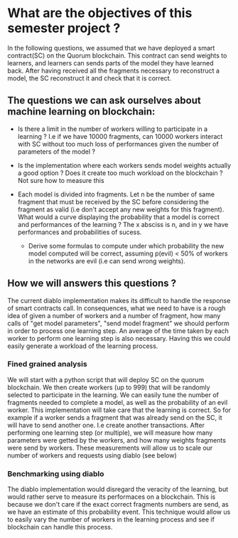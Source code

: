 # What are the objectives of this semester project ?


In the following questions, we assumed that we have deployed a smart contract(SC) on the Quorum blockchain.
This contract can send weights to learners, and learners can sends parts of the model they have learned back.
After having received all the fragments necessary to reconstruct a model, the SC reconstruct it
and check that it is correct.

## The questions we can ask ourselves about machine learning on blockchain:

- Is there a limit in the number of workers willing to participate in a learning ? I.e if we have 10000 fragments,
can 10000 workers interact with SC without too much loss of performances given the number of parameters of the model ?

- Is the implementation where each workers sends model weights actually a good option ? Does it create too much
workload on the blockchain ? Not sure how to measure this

- Each model is divided into fragments. Let n be the number of same fragment that must be received by the SC before
considering the fragment as valid (i.e don't accept any new weights for this fragment). What would a curve displaying
the probability that a model is correct and performances of the learning ? The x absciss is n, and in y we have
performances and probabilities of sucess.
    - Derive some formulas to compute under which probability the new model computed will be correct,
     assuming p(evil) < 50% of workers in the networks are evil (i.e can send wrong weights).

## How we will answers this questions ?

The current diablo implementation makes its difficult to handle the response of smart contracts call. In consequences,
what we need to have is a rough idea of given a number of workers and a number of fragment, how many calls
of "get model parameters", "send model fragment" we should perform in order to process one learning step. An average
of the time taken by each worker to perform one learning step is also necessary.
Having this we could easily generate a workload of the learning process.

### Fined grained analysis

We will start with a python script that will deploy SC on the quorum blockchain. We then create workers (up to 999) that
will be randomly selected to participate in the learning. We can easily tune the number of fragments needed to complete
a model, as well as the probability of an evil worker. This implementation will take care that the learning is correct.
So for example if a worker sends a fragment that was already send on the SC, it will have to send another one. I.e
create another transactions.
After performing one learning step (or multiple), we will measure how many parameters were getted by the workers, and
how many weights fragments were send by workers.
These measurements will allow us to scale our number of workers and requests using diablo (see below)


### Benchmarking using diablo

The diablo implementation would disregard the veracity of the learning, but would rather serve to measure its
performaces on a blockchain. This is because we don't care if the exact correct fragments numbers are send,
as we have an estimate of this probability event. This technique would allow us to easily vary the number of workers
in the learning process and see if blockchain can handle this process.
